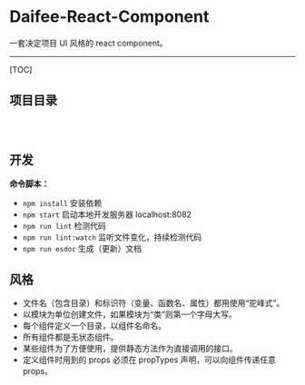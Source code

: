 # Daifee-React-Component

一套决定项目 UI 风格的  react component。

---

[TOC]

## 项目目录

```text



```

## 开发

**命令脚本：**

* `npm install` 安装依赖
* `npm start` 启动本地开发服务器 localhost:8082
* `npm run lint` 检测代码
* `npm run lint:watch` 监听文件变化，持续检测代码
* `npm run esdoc` 生成（更新）文档


## 风格

* 文件名（包含目录）和标识符（变量、函数名、属性）都用使用“驼峰式”。
* 以模块为单位创建文件，如果模块为“类”则第一个字母大写。
* 每个组件定义一个目录，以组件名命名。
* 所有组件都是无状态组件。
* 某些组件为了方便使用，提供静态方法作为直接调用的接口。
* 定义组件时用到的 props 必须在 propTypes 声明，可以向组件传递任意 props。

